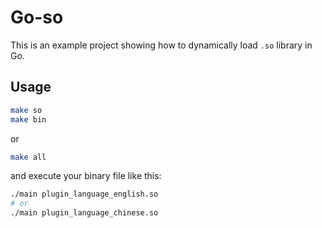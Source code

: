 # Go-so

This is an example project showing how to dynamically load `.so` library in Go.

## Usage

```bash
make so
make bin
```

or

```bash
make all
```

and execute your binary file like this:

```bash
./main plugin_language_english.so
# or
./main plugin_language_chinese.so
```

